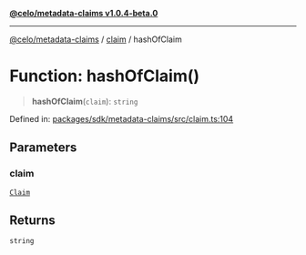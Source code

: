 [**@celo/metadata-claims v1.0.4-beta.0**](../../README.md)

***

[@celo/metadata-claims](../../README.md) / [claim](../README.md) / hashOfClaim

# Function: hashOfClaim()

> **hashOfClaim**(`claim`): `string`

Defined in: [packages/sdk/metadata-claims/src/claim.ts:104](https://github.com/celo-org/developer-tooling/blob/master/packages/sdk/metadata-claims/src/claim.ts#L104)

## Parameters

### claim

[`Claim`](../type-aliases/Claim.md)

## Returns

`string`
